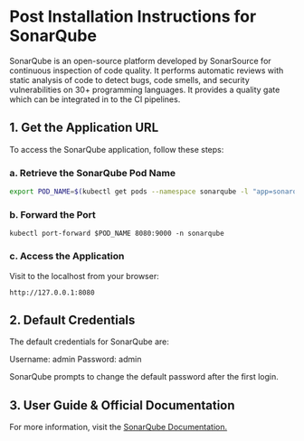 # Post Installation Instructions for SonarQube

SonarQube is an open-source platform developed by SonarSource for continuous inspection of code quality. It performs automatic reviews with static analysis of code to detect bugs, code smells, and security vulnerabilities on 30+ programming languages. It provides a quality gate which can be integrated in to the CI pipelines.

## 1. Get the Application URL

To access the SonarQube application, follow these steps:

### a. Retrieve the SonarQube Pod Name

```sh
export POD_NAME=$(kubectl get pods --namespace sonarqube -l "app=sonarqube,release=sonarqube" -o jsonpath="{.items[0].metadata.name}")
```
### b. Forward the Port

```kubectl port-forward $POD_NAME 8080:9000 -n sonarqube```

### c. Access the Application

Visit to the localhost from your browser:

```http://127.0.0.1:8080```

## 2. Default Credentials
The default credentials for SonarQube are:

Username: admin
Password: admin

SonarQube prompts to change the default password after the first login.

## 3. User Guide & Official Documentation

For more information, visit the [SonarQube Documentation.](https://docs.sonarsource.com/sonarqube/latest/)


